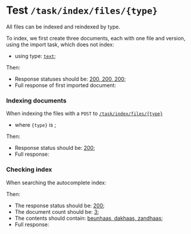 # Test `/task/index/files/{type}`

All files can be indexed and reindexed by type. 

To index, we first create three documents, each with one file and version, using the import task, which does not index: 

 - using type: [`text`](- "#type");

[ ](- "#importResult=importDocs(#type)")

Then:

 - Response statuses should be: [200, 200, 200](- "?=#importResult.status");
 - Full response of first imported document:

[ ](- "ext:embed=#importResult.body")

### Indexing documents
When indexing the files with a `POST` to [`/task/index/files/{type}`](- "#indexEndpoint") 

 - where `{type}` is [ ](- "c:echo=#type");

[ ](- "#retrieveResult=indexFilesBy(#indexEndpoint, #type)")

Then:

 - Response status should be: [200](- "?=#retrieveResult.status");
 - Full response:

[ ](- "ext:embed=#retrieveResult.body")

### Checking index
When searching the autocomplete index:

[ ](- "#searchResult=searchAutocompleteIndex()")

Then:

 - The response status should be: [200](- "?=#searchResult.status");
 - The document count should be: [3](- "?=#searchResult.count");
 - The contents should contain: [beunhaas, dakhaas, zandhaas](- "?=#searchResult.contents");
 - Full response:

[ ](- "ext:embed=#searchResult.body")
